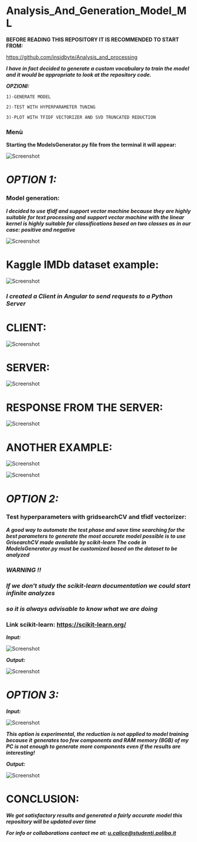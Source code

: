 # Analysis_And_Generation_Model_ML

__BEFORE READING THIS REPOSITORY IT IS RECOMMENDED TO START FROM:__

https://github.com/insidbyte/Analysis_and_processing

***I have in fact decided to generate a custom vocabulary to train the model and it would be appropriate to look at the repository code.***

___OPZIONI:___
 
    1)-GENERATE MODEL

    2)-TEST WITH HYPERPARAMETER TUNING

    3)-PLOT WITH TFIDF VECTORIZER AND SVD TRUNCATED REDUCTION

### Menù

__Starting the ModelsGenerator.py file from the terminal it will appear:__

![Screenshot](myScripts/OUTPUTS/menu.png)

#  ___OPTION 1:___
### Model generation:
***I decided to use tfidf and support vector machine because they are highly suitable for text processing and***
***support vector machine with the linear kernel is highly suitable for classifications based on two classes as***
***in our case: positive and negative***

![Screenshot](myScripts/OUTPUTS/generator.png)

# Kaggle IMDb dataset example:

![Screenshot](myScripts/OUTPUTS/prova.png)

### ***I created a Client in Angular to send requests to a Python Server*** 

# CLIENT: 

![Screenshot](myScripts/OUTPUTS/client.png)

# SERVER:

![Screenshot](myScripts/OUTPUTS/server.png)

# RESPONSE FROM THE SERVER:

![Screenshot](myScripts/OUTPUTS/response.png)

# ANOTHER EXAMPLE:

![Screenshot](myScripts/OUTPUTS/prova2.png)

![Screenshot](myScripts/OUTPUTS/response2.png)

#  ___OPTION 2:___
### Test hyperparameters with gridsearchCV and tfidf vectorizer:

***A good way to automate the test phase and save time searching for the best parameters to***
***generate the most accurate model possible is to use GrisearchCV made available by scikit-learn***
***The code in ModelsGenerator.py must be customized based on the dataset to be analyzed***

### ***WARNING !!***
### ***If we don't study the scikit-learn documentation we could start infinite analyzes***
### ***so it is always advisable to know what we are doing***

### Link scikit-learn: https://scikit-learn.org/

***Input:***

![Screenshot](myScripts/OUTPUTS/grid.png)


***Output:***

![Screenshot](myScripts/OUTPUTS/grid2.png)



#  ___OPTION 3:___

***Input:***

![Screenshot](myScripts/OUTPUTS/plot.png)

***This option is experimental, the reduction is not applied to model training because it***
***generates too few components and RAM memory (8GB) of my PC is not enough to generate***
***more components even if the results are interesting!***

***Output:***

![Screenshot](myScripts/OUTPUTS/TSVD_result.png)

# CONCLUSION:

***We got satisfactory results and generated a fairly accurate***
***model this repository will be updated over time***

***For info or collaborations contact me at: u.calice@studenti.poliba.it***
